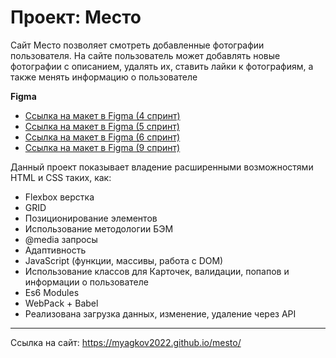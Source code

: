 # Проект: Место
Сайт Место позволяет смотреть добавленные фотографии пользователя. На сайте пользователь может добавлять новые фотографии с описанием, удалять их, ставить лайки к фотографиям, а также менять информацию о пользователе 

**Figma**

* [Ссылка на макет в Figma (4 спринт)](https://www.figma.com/file/2cn9N9jSkmxD84oJik7xL7/JavaScript.-Sprint-4?node-id=0%3A1)
* [Ссылка на макет в Figma (5 спринт)](https://www.figma.com/file/4raYZiFDRURf5kHmYOupPd/JavaScript.-Sprint-5-(Copy)?node-id=50160%3A110&t=29P5bt3DYM8ucBY7-0)
* [Ссылка на макет в Figma (6 спринт)](https://www.figma.com/file/kRVLKwYG3d1HGLvh7JFWRT/JavaScript.-Sprint-6?node-id=0%3A1)
* [Ссылка на макет в Figma (9 спринт)](https://www.figma.com/file/PSdQFRHoxXJFs2FH8IXViF/JavaScript.-Sprint-9?node-id=0-1&t=yAKX5wpHXs3xvujG-0)


Данный проект показывает владение расширенными возможностями HTML и CSS таких, как:
* Flexbox верстка
* GRID
* Позиционирование элементов
* Использование методологии БЭМ
* @media запросы
* Адаптивность 
* JavaScript (функции, массивы, работа с DOM)
* Использование классов для Карточек, валидации, попапов и информации о пользователе
* Es6 Modules
* WebPack + Babel
* Реализована загрузка данных, изменение, удаление через API

***
Ссылка на сайт: https://myagkov2022.github.io/mesto/

